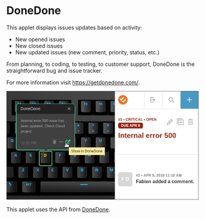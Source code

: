 # DoneDone

This applet displays issues updates based on activity:

- New opened issues
- New closed issues
- New updated issues (new comment, priority, status, etc.)

From planning, to coding, to testing, to customer support, DoneDone is the straightforward bug and issue tracker.

For more information visit <https://getdonedone.com/>.

![DoneDone on a Das Keyboard Q](assets/image.png "DoneDone applet")

This applet uses the API from [DoneDone](https://www.getdonedone.com/api/).
